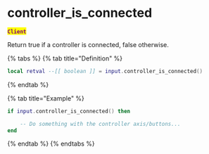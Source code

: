 # controller\_is\_connected

<mark style="color:purple;">**`Client`**</mark>

Return true if a controller is connected, false otherwise.

{% tabs %}
{% tab title="Definition" %}
```lua
local retval --[[ boolean ]] = input.controller_is_connected()
```
{% endtab %}

{% tab title="Example" %}
```lua
if input.controller_is_connected() then

    -- Do something with the controller axis/buttons...
end
```
{% endtab %}
{% endtabs %}
